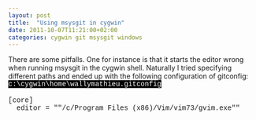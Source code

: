 ```yaml
---
layout: post
title:  "Using msysgit in cygwin"
date: 2011-10-07T11:21:00+02:00
categories: cygwin git msysgit windows
---
```


There are some pitfalls. One for instance is that it starts the editor wrong when running msysgit in the cygwin shell. Naturally I tried specifying different paths and ended up with the following configuration of gitconfig:<br><span class="Apple-style-span" style="background-color: black; color: white; font-family: 'Courier New', Courier, monospace;">c:\cygwin\home\wallymathieu\.gitconfig</span><br><br><span class="Apple-style-span" style="font-family: 'Courier New', Courier, monospace;">[core]</span><br><span class="Apple-style-span" style="font-family: 'Courier New', Courier, monospace;">  editor = "\"/c/Program Files (x86)/Vim/vim73/gvim.exe\""</span><br><br><div style="clear: both;"></div>